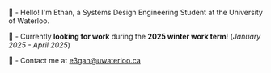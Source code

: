 👋 - Hello! I'm Ethan, a Systems Design Engineering Student at the University of Waterloo.                                            

👜 - Currently **looking for work** during the **2025 winter work term**! (_January 2025 - April 2025_)                                              

🚀 - Contact me at e3gan@uwaterloo.ca

<!---
kobotabby/kobotabby is a ✨ special ✨ repository because its `README.md` (this file) appears on your GitHub profile.
You can click the Preview link to take a look at your changes.
--->
